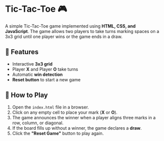 # Tic-Tac-Toe 🎮      
            
A simple Tic-Tac-Toe game implemented using **HTML, CSS, and JavaScript**. The game allows two players to take turns marking spaces on a 3x3 grid until one player wins or the game ends in a draw.    
   
## 📌 Features
- Interactive **3x3 grid**
- Player **X** and Player **O** take turns 
- Automatic **win detection**  
- **Reset button** to start a new game
 
## 🚀 How to Play
1. Open the `index.html` file in a browser.
2. Click on any empty cell to place your mark (**X** or **O**).
3. The game announces the winner when a player aligns three marks in a row, column, or diagonal. 
4. If the board fills up without a winner, the game declares a **draw**.
5. Click the **"Reset Game"** button to play again.


